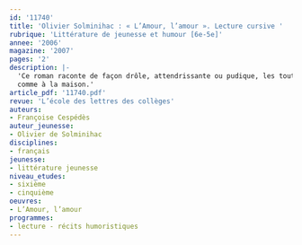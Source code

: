 ```yaml
---
id: '11740'
title: 'Olivier Solminihac : « L’Amour, l’amour ». Lecture cursive '
rubrique: 'Littérature de jeunesse et humour [6e-5e]'
annee: '2006'
magazine: '2007'
pages: '2'
description: |-
  'Ce roman raconte de façon drôle, attendrissante ou pudique, les tout premiers sentiments amoureux d’un petit garçon. Les thèmes abordés ainsi que l’écriture de l’auteur peuvent faire l’objet de différentes pistes d’étude. Le fait que le roman soit court permet d’emblée une lecture intégrale, puis des recherches individuelles ou collectives, en classe
  comme à la maison.'
article_pdf: '11740.pdf'
revue: 'L’école des lettres des collèges'
auteurs:
- Françoise Cespédès
auteur_jeunesse:
- Olivier de Solminihac
disciplines:
- français
jeunesse:
- littérature jeunesse
niveau_etudes:
- sixième
- cinquième
oeuvres:
- L’Amour, l’amour
programmes:
- lecture - récits humoristiques
---
```

